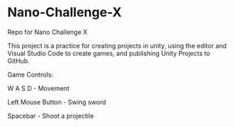 # Nano-Challenge-X
Repo for Nano Challenge X

This project is a practice for creating projects in unity, using the editor and Visual Studio Code to create games, and publishing Unity Projects to GitHub.

Game Controls:

W A S D - Movement

Left Mouse Button - Swing sword

Spacebar - Shoot a projectile
